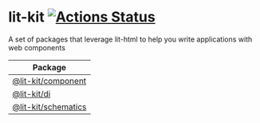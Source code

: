 # lit-kit [![Actions Status](https://github.com/deebloo/lit-kit/workflows/CI/badge.svg)](https://github.com/deebloo/lit-kit/actions)

A set of packages that leverage lit-html to help you write applications with web components

| Package                                    |
| ------------------------------------------ |
| [@lit-kit/component](packages/component)   |
| [@lit-kit/di](packages/di)                 |
| [@lit-kit/schematics](packages/schematics) |


